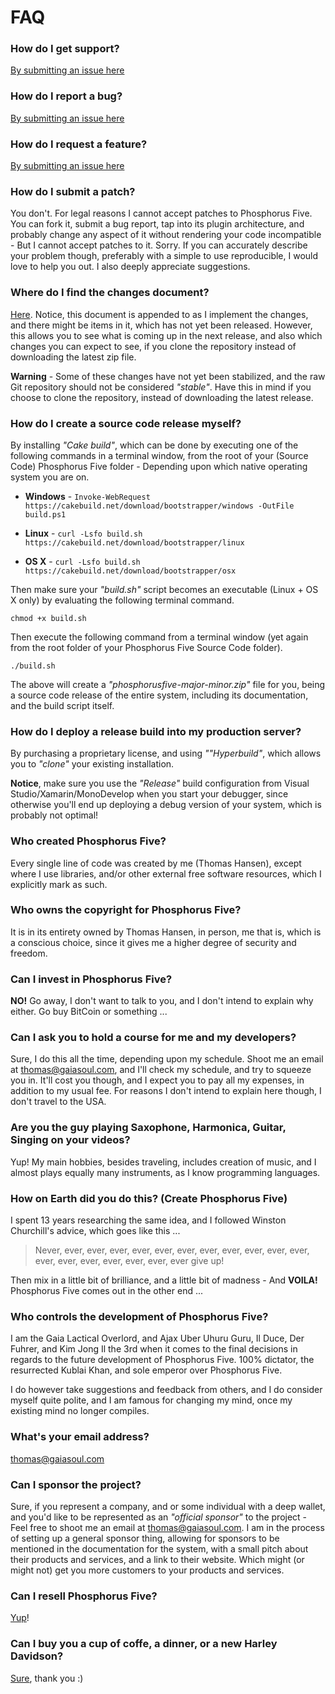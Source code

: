 # FAQ

### How do I get support?

[By submitting an issue here](https://github.com/polterguy/phosphorusfive/issues)

### How do I report a bug?

[By submitting an issue here](https://github.com/polterguy/phosphorusfive/issues)

### How do I request a feature?

[By submitting an issue here](https://github.com/polterguy/phosphorusfive/issues)

### How do I submit a patch?

You don't. For legal reasons I cannot accept patches to Phosphorus Five. You can
fork it, submit a bug report, tap into its plugin architecture, and probably
change any aspect of it without rendering your code incompatible - But I cannot
accept patches to it. Sorry. If you can accurately describe your problem though,
preferably with a simple to use reproducible, I would love to help you out.
I also deeply appreciate suggestions.

### Where do I find the changes document?

[Here](CHANGES.md). Notice, this document is appended to as I implement the changes,
and there might be items in it, which has not yet been released. However, this allows
you to see what is coming up in the next release, and also which changes you can expect
to see, if you clone the repository instead of downloading the latest zip file.

**Warning** - Some of these changes have not yet been stabilized, and the raw Git repository
should not be considered _"stable"_. Have this in mind if you choose to clone the
repository, instead of downloading the latest release.

### How do I create a source code release myself?

By installing _"Cake build"_, which can be done by executing one of the following
commands in a terminal window, from the root of your (Source Code) Phosphorus Five
folder - Depending upon which native operating system you are on.

* __Windows__ - `Invoke-WebRequest https://cakebuild.net/download/bootstrapper/windows -OutFile build.ps1`

* __Linux__ - `curl -Lsfo build.sh https://cakebuild.net/download/bootstrapper/linux`

* __OS X__ - `curl -Lsfo build.sh https://cakebuild.net/download/bootstrapper/osx`

Then make sure your _"build.sh"_ script becomes an executable (Linux + OS X only)
by evaluating the following terminal command.

```
chmod +x build.sh
```

Then execute the following command from a terminal window (yet again from the
root folder of your Phosphorus Five Source Code folder).

```
./build.sh
```

The above will create a _"phosphorusfive-major-minor.zip"_ file for you, being
a source code release of the entire system, including its documentation, and
the build script itself.

### How do I deploy a release build into my production server?

By purchasing a proprietary license, and using _""Hyperbuild"_, which allows
you to _"clone"_ your existing installation.

**Notice**, make sure you use the _"Release"_ build configuration from Visual
Studio/Xamarin/MonoDevelop when you start your debugger, since otherwise
you'll end up deploying a debug version of your system, which is probably not
optimal!

### Who created Phosphorus Five?

Every single line of code was created by me (Thomas Hansen), except where I use
libraries, and/or other external free software resources, which I explicitly
mark as such.

### Who owns the copyright for Phosphorus Five?

It is in its entirety owned by Thomas Hansen, in person, me that is, which is a
conscious choice, since it gives me a higher degree of security and freedom.

### Can I invest in Phosphorus Five?

__NO!__ Go away, I don't want to talk to you, and I don't intend to explain why either.
Go buy BitCoin or something ...

### Can I ask you to hold a course for me and my developers?

Sure, I do this all the time, depending upon my schedule. Shoot me an email at
thomas@gaiasoul.com, and I'll check my schedule, and try to squeeze you in.
It'll cost you though, and I expect you to pay all my expenses, in addition
to my usual fee. For reasons I don't intend to explain here though, I don't travel
to the USA.

### Are you the guy playing Saxophone, Harmonica, Guitar, Singing on your videos?

Yup! My main hobbies, besides traveling, includes creation of music, and I almost plays equally
many instruments, as I know programming languages.

### How on Earth did you do this? (Create Phosphorus Five)

I spent 13 years researching the same idea, and I followed Winston Churchill's advice,
which goes like this ...

> Never, ever, ever, ever, ever, ever, ever, ever, ever, ever, ever, ever, ever, ever, ever, ever, ever, ever, ever give up!

Then mix in a little bit of brilliance, and a little bit of madness - And __VOILA!__
Phosphorus Five comes out in the other end ...

### Who controls the development of Phosphorus Five?

I am the Gaia Lactical Overlord, and Ajax Uber Uhuru Guru, Il Duce, Der Fuhrer,
and Kim Jong Il the 3rd when it comes to the final decisions in regards to the future development
of Phosphorus Five. 100% dictator, the resurrected Kublai Khan, and sole emperor over Phosphorus Five.

I do however take suggestions and feedback from others, and I do consider myself quite polite, and I am
famous for changing my mind, once my existing mind no longer compiles.

### What's your email address?

thomas@gaiasoul.com

### Can I sponsor the project?

Sure, if you represent a company, and or some individual with a deep wallet, and
you'd like to be represented as an _"official sponsor"_ to the project - Feel free
to shoot me an email at thomas@gaiasoul.com. I am in the process of setting up
a general sponsor thing, allowing for sponsors to be mentioned in the documentation
for the system, with a small pitch about their products and services, and a link
to their website. Which might (or might not) get you more customers to your products
and services.

### Can I resell Phosphorus Five?

[Yup](https://www.youtube.com/watch?v=kFUSenWxrOM)!

### Can I buy you a cup of coffe, a dinner, or a new Harley Davidson?

[Sure](https://www.paypal.com/cgi-bin/webscr?cmd=_s-xclick&hosted_button_id=BXLLPEF2AG7VC), thank you :)
